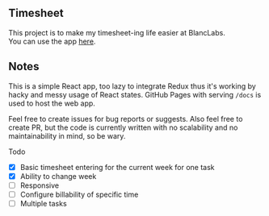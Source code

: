 Timesheet
---

This project is to make my timesheet-ing life easier at BlancLabs.  
You can use the app [here](https://sunakujira1.github.io/timesheet/).

Notes
---

This is a simple React app, too lazy to integrate Redux thus it's working by hacky and messy usage of React states.
GitHub Pages with serving `/docs` is used to host the web app.


Feel free to create issues for bug reports or suggests.
Also feel free to create PR, but the code is currently written with no scalability and no maintainability in mind, so be wary.

Todo
- [x] Basic timesheet entering for the current week for one task
- [x] Ability to change week
- [ ] Responsive
- [ ] Configure billability of specific time
- [ ] Multiple tasks
